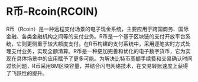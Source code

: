 # R币-Rcoin(RCOIN)

R币（Rcoin）是一种远程支付场景的电子现金系统，主要应用于跨国商务、国际金融、各类金融机构之间等的支付业务。R币是一个基于区块链的支付开放平台系统，它则更侧重于较大额度支付。在R币构建的支付系统中，采用逐笔实时方式处理支付业务，实现全额清算。R币是一种更加完善和优化的电子数字货币，它为实现在具体场景中的应用赋予了更多可能。为解决比特币高额手续费和交易确认时间过长问题，R币采用8M区块容量，并结合闪电网络技术，在交易转账速度上获得了飞跃性的提升。

